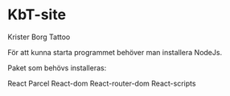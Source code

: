 # KbT-site
Krister Borg Tattoo

För att kunna starta programmet behöver man installera NodeJs.

Paket som behövs installeras:

React
Parcel
React-dom
React-router-dom
React-scripts


  